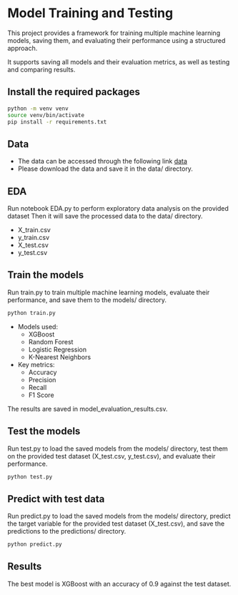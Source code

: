 # Model Training and Testing
This project provides a framework for training multiple machine learning models, saving them, and evaluating their performance using a structured approach.

It supports saving all models and their evaluation metrics, as well as testing and comparing results.

## Install the required packages
```bash
python -m venv venv
source venv/bin/activate
pip install -r requirements.txt
```

## Data
- The data can be accessed through the following link [data](https://drive.google.com/drive/folders/15RoDhY-ziadMpKcXYVoCf_3lhKqcHNVx)
- Please download the data and save it in the data/ directory.

## EDA
Run notebook EDA.py to perform exploratory data analysis on the provided dataset 
Then it will save the processed data to the data/ directory.
- X_train.csv
- y_train.csv
- X_test.csv
- y_test.csv



## Train the models
Run train.py to train multiple machine learning models, evaluate their performance, and save them to the models/ directory.
```bash
python train.py
```

- Models used:
  - XGBoost
  - Random Forest
  - Logistic Regression
  - K-Nearest Neighbors
- Key metrics:
  - Accuracy
  - Precision
  - Recall
  - F1 Score

The results are saved in model_evaluation_results.csv.


## Test the models
Run test.py to load the saved models from the models/ directory, test them on the provided test dataset (X_test.csv, y_test.csv), and evaluate their performance.
```bash
python test.py
```


## Predict with test data
Run predict.py to load the saved models from the models/ directory, predict the target variable for the provided test dataset (X_test.csv), and save the predictions to the predictions/ directory.
```bash
python predict.py
```

## Results
The best model is XGBoost with an accuracy of 0.9 against the test dataset.


